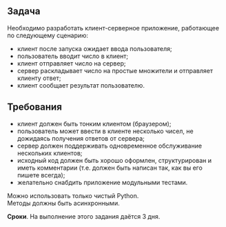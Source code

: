 ## Задача

Необходимо разработать клиент-серверное приложение, работающее по следующему сценарию:
- клиент после запуска ожидает ввода пользователя;  
- пользователь вводит число в клиент;  
- клиент отправляет число на сервер;  
- сервер раскладывает число на простые множители и отправляет клиенту ответ;  
- клиент сообщает результат пользователю.  

## Требования

- клиент должен быть тонким клиентом (браузером);  
- пользователь может ввести в клиенте несколько чисел, не дожидаясь получения ответов от сервера;  
- сервер должен поддерживать одновременное обслуживание нескольких клиентов;  
- исходный код должен быть хорошо оформлен, структурирован и иметь комментарии (т.е. должен быть написан так, как вы его пишете всегда);  
- желательно снабдить приложение модульными тестами.  

Можно использовать только чистый Python.  
Методы должны быть асинхронными.  

**Сроки**. На выполнение этого задания даётся 3 дня.
